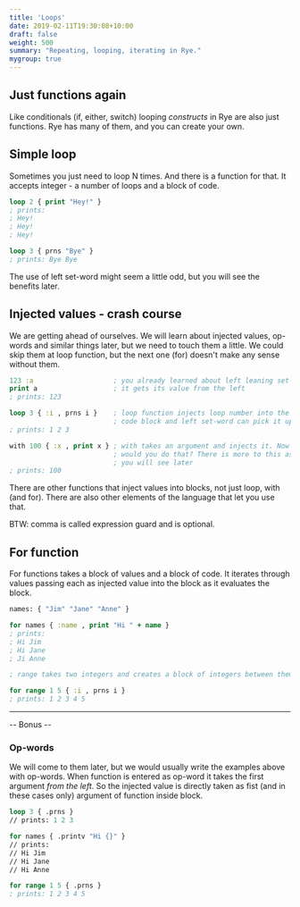 ```yaml
---
title: 'Loops' 
date: 2019-02-11T19:30:08+10:00
draft: false
weight: 500
summary: "Repeating, looping, iterating in Rye."
mygroup: true
---
```


## Just functions again

Like conditionals (if, either, switch) looping _constructs_ in Rye are also just functions. Rye has many of them, and you can create your own.

## Simple loop

Sometimes you just need to loop N times. And there is a function for that. It accepts integer - a number of loops and a block of code.

```clojure
loop 2 { print "Hey!" }
; prints:
; Hey!
; Hey!
; Hey!

loop 3 { prns "Bye" }
; prints: Bye Bye
```

The use of left set-word might seem a little odd, but you will see the benefits later.

## Injected values - crash course

We are getting ahead of ourselves. We will learn about injected values, op-words and similar things later, but we need to touch them a little. We could skip them at loop
function, but the next one (for) doesn't make any sense without them.

```clojure
123 :a                    ; you already learned about left leaning set-word
print a                   ; it gets its value from the left
; prints: 123

loop 3 { :i , prns i }    ; loop function injects loop number into the 
                          ; code block and left set-word can pick it up
; prints: 1 2 3

with 100 { :x , print x } ; with takes an argument and injects it. Now why
                          ; would you do that? There is more to this as
						  ; you will see later
; prints: 100
```

There are other functions that inject values into blocks, not just loop, with (and for). There are also other elements of the language that let you use that.

BTW: comma is called expression guard and is optional.

## For function

For functions takes a block of values and a block of code. It iterates through values passing each as injected value into the block as it evaluates the block.

```clojure
names: { "Jim" "Jane" "Anne" }

for names { :name , print "Hi " + name }
; prints:
; Hi Jim
; Hi Jane
; Ji Anne

; range takes two integers and creates a block of integers between them 

for range 1 5 { :i , prns i }
; prints: 1 2 3 4 5 
```

---
-- Bonus --

### Op-words

We will come to them later, but we would usually write the examples above with op-words. When function is entered as op-word it takes the first argument _from the left_. 
So the injected value is directly taken as fist (and in these cases only) argument of function inside block. 

```clojure
loop 3 { .prns }
// prints: 1 2 3

for names { .printv "Hi {}" }
// prints:
// Hi Jim
// Hi Jane
// Hi Anne

for range 1 5 { .prns }
; prints: 1 2 3 4 5 
```
